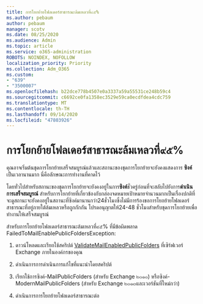 ```yaml
---
title: การโยกย้ายโฟลเดอร์สาธารณะล้มเหลวที่๙๕%
ms.author: pebaum
author: pebaum
manager: scotv
ms.date: 08/25/2020
ms.audience: Admin
ms.topic: article
ms.service: o365-administration
ROBOTS: NOINDEX, NOFOLLOW
localization_priority: Priority
ms.collection: Adm_O365
ms.custom:
- "639"
- "3500007"
ms.openlocfilehash: b22dce778b4507e0a3337a59a55531ce248b59c4
ms.sourcegitcommit: c6692ce0fa1358ec3529e59ca0ecdfdea4cdc759
ms.translationtype: MT
ms.contentlocale: th-TH
ms.lasthandoff: 09/14/2020
ms.locfileid: "47803926"
---
```

# <a name="public-folder-migration-fails-at-95"></a>การโยกย้ายโฟลเดอร์สาธารณะล้มเหลวที่๙๕%

คุณอาจเริ่มต้นชุดการโยกย้ายเสร็จสมบูรณ์แล้วและสถานะของชุดการโยกย้ายจะยังคงแสดงการ **ซิงค์** เป็นเวลานานมาก นี่คือลักษณะการทำงานที่คาดไว้

โดยทั่วไปสำหรับสถานะของชุดการโยกย้ายจะยังคงอยู่ในการ**ซิงค์**ชั่วครู่ก่อนที่จะสลับไปยังการ**ดำเนินการเสร็จสมบูรณ์** สำหรับการโยกย้ายที่เกี่ยวข้องกับกล่องจดหมายเป้าหมายจำนวนมากเป็นเรื่องปกติที่จะดูสถานะจะยังคงอยู่ในสถานะที่ซิงค์มานานกว่า24ชั่วโมงซึ่งไม่มีการร้องขอการโยกย้ายโฟลเดอร์สาธารณะที่อยู่ภายใต้ล้มเหลวหรือถูกกักกัน โปรดอนุญาตให้24-48 ชั่วโมงสำหรับชุดการโยกย้ายเพื่อทำงานให้เสร็จสมบูรณ์

สำหรับการโยกย้ายโฟลเดอร์สาธารณะล้มเหลวที่๙๕% ที่มีข้อผิดพลาด FailedToMailEnablePublicFoldersException:

1. ดาวน์โหลดและเรียกใช้สคริปต์ [ValidateMailEnabledPublicFolders](https://aka.ms/ValidateMEPF) ที่เซิร์ฟเวอร์ Exchange ภายในองค์กรของคุณ

2. ดำเนินการการดำเนินการแก้ไขที่แนะนำโดยสคริปต์

3. เรียกใช้การซิงค์-MailPublicFolders (สำหรับ Exchange ๒๐๑๐) หรือซิงค์-ModernMailPublicFolders (สำหรับ Exchange ๒๐๑๓และเวอร์ชันที่ใหม่กว่า)

4. ดำเนินการการโยกย้ายโฟลเดอร์สาธารณะต่อ
